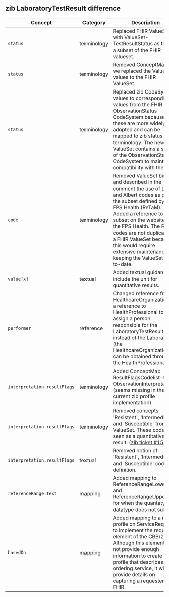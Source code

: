 ## zib LaboratoryTestResult difference

| Concept         | Category          | Description                             | 
|-----------------|-------------------|-----------------------------------------|
| `status` | terminology | Replaced FHIR ValueSet with ValueSet-TestResultStatus as this is a subset of the FHIR valueset. |
| `status` | terminology | Removed ConceptMap as we replaced the ValueSet values to the FHIR ValueSet. |
| `status` | terminology | Replaced zib CodeSystem values to corresponding values from the FHIR ObservationStatus CodeSystem because these are more widely adopted and can be mapped to zib status terminology. The new ValueSet contains a subset of the ObservationStatus CodeSystem to maintain compatibility with the zib. |
| `code` | terminology | Removed ValueSet binding and described in the comment the use of Loinc and Albert codes as per the subset defined by the FPS Health (ReTaM). Added a reference to the subset on the website of the FPS Health. The ReTaM codes are not duplicated in a FHIR ValueSet because this would require extensive maintenance in keeping the ValueSet up-to-date. |
| `value[x]`| textual | Added textual guidance to include the unit for quantitative results. | 
| `performer`| reference | Changed reference from HealthcareOrganization to a reference to HealthProfessional to assign a person responsible for the LaboratoryTestResult instead of the Laboratory (the HealthcareOrganization can be obtained through the HealthProfessional). |
| `interpretation.resultFlags` | terminology | Added ConceptMap ResultFlagsCodelist-to-ObservationInterpretation (seems missing in the current zib profile implementation).|
| `interpretation.resultFlags` | terminology | Removed concepts 'Resistent', 'Intermediate' and 'Susceptible' from the ValueSet. These codes are seen as a quantitative result. ([zib ticket #1555](https://bits.nictiz.nl/browse/ZIB-1555))
| `interpretation.resultFlags` | textual | Removed notion of 'Resistent', 'Intermediate' and 'Susceptible' codes in definition.
| `referenceRange.text` | mapping | Added mapping to ReferenceRangeLowerLimit and ReferenceRangeUpperLimit for when the quantaty datatype does not suffice.|
| `basedOn` | mapping | Added mapping to a new profile on ServiceRequest to implement the requester element of the CBB/zib. Although this element does not provide enough information to create a profile that describes a full ordering service, it will provide details on capturing a requester in FHIR. |